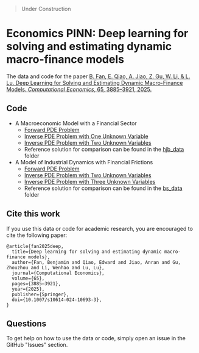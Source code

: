 > Under Construction

# Economics PINN: Deep learning for solving and estimating dynamic macro-finance models
The data and code for the paper [B. Fan, E. Qiao, A. Jiao, Z. Gu, W. Li, & L. Lu. Deep Learning for Solving and Estimating Dynamic Macro-Finance Models. *Computational Economics*, 65, 3885–3921, 2025.](https://doi.org/10.1007/s10614-024-10693-3)

## Code
- A Macroeconomic Model with a Financial Sector
  - [Forward PDE Problem](https://github.com/lu-group/pinn-macro-finance/blob/main/src/bs_forward.py)
  - [Inverse PDE Problem with One Unknown Variable](https://github.com/lu-group/pinn-macro-finance/blob/main/src/bs_inverse_1_var.py)
  - [Inverse PDE Problem with Two Unknown Variables](https://github.com/lu-group/pinn-macro-finance/blob/main/src/bs_inverse_2_var.py)
  - Reference solution for comparison can be found in the [hjb_data](https://github.com/lu-group/pinn-macro-finance/tree/main/data/hjb_data) folder
- A Model of Industrial Dynamics with Financial Frictions
  - [Forward PDE Problem](https://github.com/lu-group/pinn-macro-finance/blob/main/src/hjb_forward.py)
  - [Inverse PDE Problem with Two Unknown Variables](https://github.com/lu-group/pinn-macro-finance/blob/main/src/hjb_inverse_2_var.py)
  - [Inverse PDE Problem with Three Unknown Variables](https://github.com/lu-group/pinn-macro-finance/blob/main/src/hjb_inverse_3_var.py)
  - Reference solution for comparison can be found in the [bs_data](https://github.com/lu-group/pinn-macro-finance/tree/main/data/bs_data) folder

## Cite this work
If you use this data or code for academic research, you are encouraged to cite the following paper:
```
@article{fan2025deep,
  title={Deep learning for solving and estimating dynamic macro-finance models},
  author={Fan, Benjamin and Qiao, Edward and Jiao, Anran and Gu, Zhouzhou and Li, Wenhao and Lu, Lu},
  journal={Computational Economics},
  volume={65},
  pages={3885–3921},
  year={2025},
  publisher={Springer},
  doi={10.1007/s10614-024-10693-3},
}
```

## Questions
To get help on how to use the data or code, simply open an issue in the GitHub "Issues" section.
